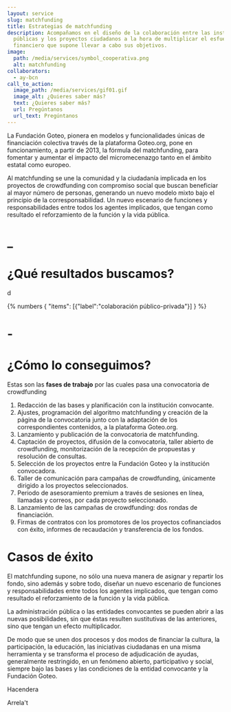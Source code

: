 ```yaml
---
layout: service
slug: matchfunding
title: Estrategias de matchfunding
description: Acompañamos en el diseño de la colaboración entre las instituciones
  públicas y los proyectos ciudadanos a la hora de multiplicar el esfuerzo
  financiero que supone llevar a cabo sus objetivos.
image:
  path: /media/services/symbol_cooperativa.png
  alt: matchfunding
collaborators:
  - ay-bcn
call_to_action:
  image_path: /media/services/gif01.gif
  image_alt: ¿Quieres saber más?
  text: ¿Quieres saber más?
  url: Pregúntanos
  url_text: Pregúntanos
---
```

La Fundación Goteo, pionera en modelos y funcionalidades únicas de financiación colectiva través de la plataforma Goteo.org, pone en funcionamiento, a partir de 2013, la fórmula del matchfunding, para fomentar y aumentar el impacto del micromecenazgo tanto en el ámbito estatal como europeo.

Al matchfunding se une la comunidad y la ciudadanía implicada en los proyectos de crowdfunding con compromiso social que buscan beneficiar al mayor número de personas, generando un nuevo modelo mixto bajo el principio de la corresponsabilidad. Un nuevo escenario de funciones y responsabilidades entre todos los agentes implicados, que tengan como resultado el reforzamiento de la función y la vida pública.

# _

# ¿Qué resultados buscamos?

d

{% numbers { "items": [{"label":"colaboración público-privada"}] } %}

# \-

# ¿Cómo lo conseguimos?

Estas son las **fases de trabajo** por las cuales pasa una convocatoria de crowdfunding

1. Redacción de las bases y planificación con la institución convocante.
2. Ajustes, programación del algoritmo matchfunding y creación de la página de la convocatoria junto con la adaptación de los correspondientes contenidos, a la plataforma Goteo.org.
3. Lanzamiento y publicación de la convocatoria de matchfunding.
4. Captación de proyectos, difusión de la convocatoria, taller abierto de crowdfunding, monitorización de la recepción de propuestas y resolución de consultas.
5. Selección de los proyectos entre la Fundación Goteo y la institución convocadora.
6. Taller de comunicación para campañas de crowdfunding, únicamente dirigido a los proyectos seleccionados.
7. Periodo de asesoramiento premium a través de sesiones en línea, llamadas y correos, por cada proyecto seleccionado.
8. Lanzamiento de las campañas de crowdfunding: dos rondas de financiación.
9. Firmas de contratos con los promotores de los proyectos cofinanciados con éxito, informes de recaudación y transferencia de los fondos.

# Casos de éxito

El matchfunding supone, no sólo una nueva manera de asignar y repartir los fondo, sino además y sobre todo, diseñar un nuevo escenario de funciones y responsabilidades entre todos los agentes implicados, que tengan como resultado el reforzamiento de la función y la vida pública.

La administración pública o las entidades convocantes se pueden abrir a las nuevas posibilidades, sin que éstas resulten sustitutivas de las anteriores, sino que tengan un efecto multiplicador.

De modo que se unen dos procesos y dos modos de financiar la cultura, la participación, la educación, las iniciativas ciudadanas en una misma herramienta y se transforma el proceso de adjudicación de ayudas, generalmente restringido, en un fenómeno abierto, participativo y social, siempre bajo las bases y las condiciones de la entidad convocante y la Fundación Goteo.



Hacendera

Arrela't
